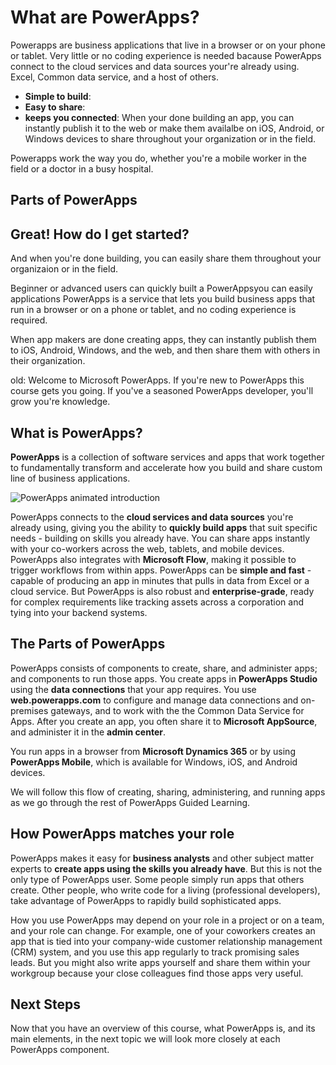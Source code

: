 # What are PowerApps?
Powerapps are business applications that live in a browser or on your phone or tablet. Very little or no coding experience is needed bacause PowerApps connect to the cloud services and data sources your're already using. Excel, Common data service, and a host of others.
- **Simple to build**:
- **Easy to share**:
- **keeps you connected**:
When your done building an app, you can instantly publish it to the web or make them availalbe on iOS, Android, or Windows devices to share throughout your organization or in the field.

Powerapps work the way you do, whether you're a mobile worker in the field or a doctor in a busy hospital. 

## Parts of PowerApps



## Great! How do I get started?


And when you're done building, you can easily share them throughout your organizaion or in the field.


Beginner or advanced users can quickly built a PowerAppsyou can easily applications PowerApps is a service that lets you build business apps that run in a browser or on a phone or tablet, and no coding experience is required. 

When app makers are done creating apps, they can instantly publish them to iOS, Android, Windows, and the web, and then share them with others in their organization.



old:
Welcome to Microsoft PowerApps. If you're new to PowerApps this course gets you going. If you've a seasoned PowerApps developer, you'll grow you're knowledge. 

## What is PowerApps?
**PowerApps** is a collection of software services and apps that work together to fundamentally transform and accelerate how you build and share custom line of business applications.

![PowerApps animated introduction](./media/learning-introducing-powerapps/powerapps-intro.gif)

PowerApps connects to the **cloud services and data sources** you're already using, giving you the ability to **quickly build apps** that suit specific needs - building on skills you already have. You can share apps instantly with your co-workers across the web, tablets, and mobile devices. PowerApps also integrates with **Microsoft Flow**, making it possible to trigger workflows from within apps. PowerApps can be **simple and fast**  -  capable of producing an app in minutes that pulls in data from Excel or a cloud service. But PowerApps is also robust and **enterprise-grade**, ready for complex requirements like tracking assets across a corporation and tying into your backend systems.

## The Parts of PowerApps
PowerApps consists of components to create, share, and administer apps; and components to run those apps. You create apps in  **PowerApps Studio** using the **data connections** that your app requires. You use **web.powerapps.com** to configure and manage data connections and on-premises gateways, and to work with the the Common Data Service for Apps. After you create an app, you often share it to **Microsoft AppSource**, and administer it in the **admin center**.

You run apps in a browser from **Microsoft Dynamics 365** or by using **PowerApps Mobile**, which is available for Windows, iOS, and Android devices.

We will follow this flow of creating, sharing, administering, and running apps as we go through the rest of PowerApps Guided Learning.

## How PowerApps matches your role
PowerApps makes it easy for **business analysts** and other subject matter experts to **create apps using the skills you already have**. But this is not the only type of PowerApps user. Some people simply run apps that others create. Other people, who write code for a living (professional developers), take advantage of PowerApps to rapidly build sophisticated apps.

How you use PowerApps may depend on your role in a project or on a team, and your role can change. For example, one of your coworkers creates an app that is tied into your company-wide customer relationship management (CRM) system, and you use this app regularly to track promising sales leads. But you might also write apps yourself and share them within your workgroup because your close colleagues find those apps very useful.

## Next Steps
Now that you have an overview of this course, what PowerApps is, and its main elements, in the next topic we will look more closely at each PowerApps component.


